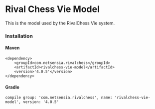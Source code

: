 Rival Chess Vie Model
=====================

This is the model used by the RivalChess Vie system.

### Installation

#### Maven

    <dependency>
        <groupId>com.netsensia.rivalchess</groupId>
        <artifactId>rivalchess-vie-model</artifactId>
        <version>'4.0.5'</version>
    </dependency>
    
#### Gradle

    compile group: 'com.netsensia.rivalchess', name: 'rivalchess-vie-model', version: '4.0.5'

